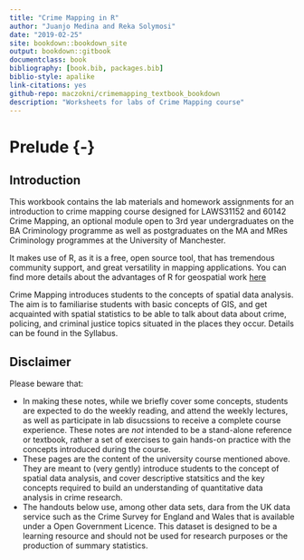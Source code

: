 ```yaml
--- 
title: "Crime Mapping in R"
author: "Juanjo Medina and Reka Solymosi"
date: "2019-02-25"
site: bookdown::bookdown_site
output: bookdown::gitbook
documentclass: book
bibliography: [book.bib, packages.bib]
biblio-style: apalike
link-citations: yes
github-repo: maczokni/crimemapping_textbook_bookdown
description: "Worksheets for labs of Crime Mapping course"
---
```

# Prelude  {-}

## Introduction 


This workbook contains the lab materials and homework assignments for an introduction to crime mapping course designed for LAWS31152 and 60142 Crime Mapping, an optional module open to  3rd year undergraduates on the BA Criminology programme as well as postgraduates on the MA and MRes Criminology programmes at the University of Manchester. 

It makes use of R, as it is a free, open source tool, that has tremendous community support, and great versatility in mapping applications. You can find more details about the advantages of R for geospatial work [here](https://geocompr.robinlovelace.net/intro.html)



Crime Mapping introduces students to the concepts of spatial data analysis. The aim is to familiarise students with basic concepts of GIS, and get acquainted with spatial statistics to be able to talk about data about crime, policing, and criminal justice topics situated in the places they occur. Details can be found in the Syllabus.


## Disclaimer 

Please beware that:


- In making these notes, while we briefly cover some concepts, students are expected to do the weekly reading, and attend the weekly lectures, as well as participate in lab disucssions to receive a complete course experience. These notes are *not* intended to be a stand-alone reference or textbook, rather a set of exercises to gain hands-on practice with the concepts introduced during the course.
- These pages are the content of the university course mentioned above. They are meant to (very gently) introduce students to the concept of spatial data analysis, and cover descriptive statsitics and the key concepts required to build an understanding of quantitative data analysis in crime research. 
- The handouts below use, among other data sets, dara from the UK data service such as the Crime Survey for England and Wales that is available under a Open Government Licence. This dataset is designed to be a learning resource and should not be used for research purposes or the production of summary statistics. 



